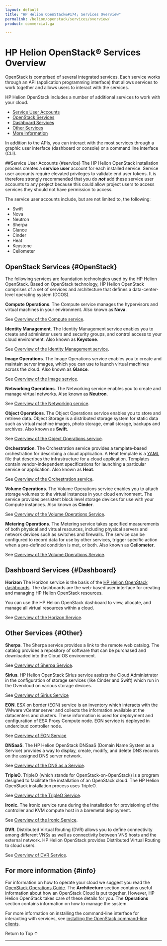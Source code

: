 ```yaml
---
layout: default
title: "HP Helion OpenStack&#174; Services Overview"
permalink: /helion/openstack/services/overview/
product: commercial.ga

---
```

<!--UNDER REVISION-->

<script>

function PageRefresh {
onLoad="window.refresh"
}

PageRefresh();

</script>

<!--
<p style="font-size: small;"> <a href="/helion/openstack/technical-overview/">&#9664; PREV</a> | <a href="/helion/openstack/">&#9650; UP</a> | <a href="/helion/openstack/support-matrix/"> NEXT &#9654</a> </p>  
-->

# HP Helion OpenStack&reg; Services Overview

OpenStack is comprised of several integrated services. Each service works through an API (application programming interface) that allows services to work together and allows users to interact with the services.

HP Helion OpenStack includes a number of additional services to work with your cloud. 

- [Service User Accounts](#service)
- [OpenStack Services](#OpenStack)
- [Dashboard Services](#Dashboard)
- [Other Services](#Other)
- [More information](#info)

In addition to the APIs, you can interact with the most services through a graphic user interface (dashboard or console) or a command line interface (CLI).

##Service User Accounts {#service}
The HP Helion OpenStack installation process creates a **service** **user** account for each installed service. Service user accounts require elevated privileges to validate end user tokens. It is therefore strongly recommended that you do ***not*** add these service user accounts to any project because this could allow project users to access services they should not have permission to access. 

The service user accounts include, but are not limited to, the following:

- Swift
- Nova
- Neutron
- Sherpa
- Glance
- Cinder
- Heat
- Keystone
- Ceilometer

## OpenStack Services {#OpenStack}

The following services are foundation technologies used by the HP Helion OpenStack. Based on OpenStack technology, HP Helion OpenStack comprises of a set of services and architecture that defines a data-center-level operating system (DCOS).

**Compute Operations**. The Compute service manages the hypervisors and virtual machines in your environment. Also known as **Nova**. 

See [Overview of the Compute service](/helion/openstack/services/compute/overview/).

**Identity Management**. The Identity Management service enables you to create and administer users and security groups, and control access to your cloud environment. Also known as **Keystone**.

See [Overview of the Identity Management service](/helion/openstack/services/identity/overview).

**Image Operations**. The Image Operations service enables you to create and maintain server images, which you can use to launch virtual machines across the cloud. Also known as **Glance**.

See [Overview of the Image service](/helion/openstack/services/imaging/overview).

**Networking Operations**. The Networking service enables you to create and manage virtual networks. Also known as **Neutron**.

See [Overview of the Networking service](/helion/openstack/services/networking/overview).

**Object Operations**. The Object Operations service enables you to store and retrieve data. Object Storage is a distributed storage system for static data such as virtual machine images, photo storage, email storage, backups and archives. Also known as **Swift**.

See [Overview of the Object Operations service](/helion/openstack/services/object/overview/).

**Orchestration**. The Orchestration service provides a template-based orchestration for describing a cloud application. A Heat template is a [YAML](http://www.yaml.org/) file that describes the infrastructure for a cloud application. Templates contain vendor-independent specifications for launching a particular service or application.  Also known as **Heat**.

See [Overview of the Orchestration service](/helion/openstack/services/orchestration/overview).

<!---**Telemetry and Reporting**. The Telemetry and Reporting service enables a single infrastructure to collect measurements within your cloud environment.  Also known as **Ceilometer**.

See [Overview of the Telemetry and Reporting service](/helion/openstack/services/reporting/overview).-->

**Volume Operations**. The Volume Operations service enables you to attach storage volumes to the virtual instances in your cloud environment. The service provides persistent block level storage devices for use with your Compute instances. Also known as **Cinder**.

See [Overview of the Volume Operations Service](/helion/openstack/services/volume/overview).

**Metering Operations**. The Metering service takes specified measurements of both physical and virtual resources, including physical servers and network devices such as switches and firewalls. The service can be configured to record data for use by other services, trigger specific action when a pre-defined condition is met, or both. Also known as **Ceilometer**.

See [Overview of the Volume Operations Service](/helion/openstack/services/reporting/overview/).

## Dashboard Services {#Dashboard}

**Horizon** The Horizon service is the basis of the [HP Helion OpenStack dashboards](/helion/openstack/dashboard/how-works/). The dashboards are the web-based user interface for creating and managing HP Helion OpenStack resources.

You can use the HP Helion OpenStack dashboard to view, allocate, and manage all virtual resources within a cloud. 

See [Overview of the Horizon Service](/helion/openstack/services/horizon/overview/).
<!-- Not in Commerical
**Loom**. The Loom service facilitates the comprehension and manipulation of complex systems using the Unity dashboard.

See [Overview of the Loom Service](/helion/openstack/services/loom/overview/).
-->
## Other Services {#Other}

**Sherpa**. The Sherpa service provides a link to the remote web catalog. The catalog provides a repository of software that can be purchased and downloaded into the Cloud OS environment.  

See [Overview of Sherpa Service](/helion/openstack/services/sherpa/overview).

**Sirius**. HP Helion OpenStack Sirius service assists the Cloud Administrator in the configuration of storage services (like Cinder and Swift) which run in the Overcloud on various storage devices.

See [Overview of Sirius Service](/helion/openstack/services/sirius/overview/)

**EON**. ESX on border (EON) service is an inventory which interacts with the VMware vCenter server and collects the information available at the datacenters and clusters. These information is used for deployment and configuration of ESX Proxy Compute node. EON service is deployed in undercloud controller node.

See [Overview of EON Service](/helion/openstack/services/eon/overview/)


**DNSaaS**. The HP Helion OpenStack DNSaaS (Domain Name System as a Service) provides a way to display, create, modify, and delete DNS records on the assigned DNS server network. 

See [Overview of the DNS as a Service](/helion/openstack/install/dnsaas/).

**TripleO**. TripleO (which stands for OpenStack-on-OpenStack) is a program designed to facilitate the installation of an OpenStack cloud. The HP Helion OpenStack installation process uses TripleO.

See [Overview of the TripleO Service](/helion/openstack/services/tripleo/overview/).

**Ironic**. The Ironic service runs during the installation for provisioning of the controller and KVM compute host in a baremetal deployment.

See [Overview of the Ironic Service](/helion/openstack/services/ironic/overview/).

**DVR**. Distributed Virtual Routing (DVR) allows you to define connectivity among different VNSs as well as connectivity between VNS hosts and the external network. HP Helion OpenStack provides Distributed Virtual Routing to cloud users. 

See [Overview of DVR Service](/helion/openstack/services/dvr/overview/).

## For more information {#info}
For information on how to operate your cloud we suggest you read the [OpenStack Operations Guide](http://docs.openstack.org/ops/). The **Architecture** section contains useful information about how an OpenStack Cloud is put together. However, HP Helion OpenStack takes care of these details for you. The **Operations** section contains information on how to manage the system.

For more information on installing the command-line interface for interacting with services, see [installing the OpenStack command-line clients](http://docs.openstack.org/user-guide/content/install_clients.html).


 <a href="#top" style="padding:14px 0px 14px 0px; text-decoration: none;"> Return to Top &#8593; </a>

----
